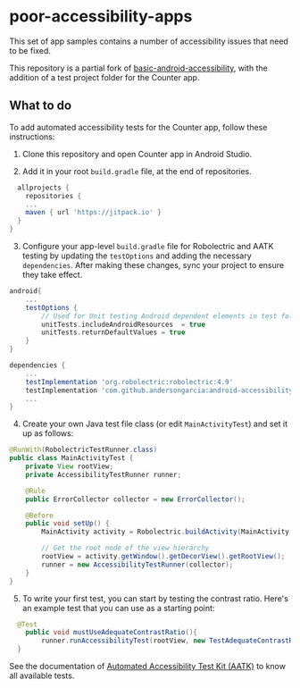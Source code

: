 # poor-accessibility-apps

This set of app samples contains a number of accessibility issues that need to be fixed.

This repository is a partial fork of [basic-android-accessibility](https://github.com/googlecodelabs/android-accessibility), with the addition of a test project folder for the Counter app.

## What to do

To add automated accessibility tests for the Counter app, follow these instructions:

1. Clone this repository and open Counter app in Android Studio.

2. Add it in your root `build.gradle` file, at the end of repositories.

```groovy
  allprojects {
    repositories {
    ...
    maven { url 'https://jitpack.io' }
  }
}
```

3. Configure your app-level `build.gradle` file for Robolectric and AATK testing by updating the `testOptions` and adding the necessary `dependencies`. After making these changes, sync your project to ensure they take effect.

```groovy
android{
    ...
    testOptions {
        // Used for Unit testing Android dependent elements in test folder
        unitTests.includeAndroidResources  = true
        unitTests.returnDefaultValues = true
    }
}

dependencies {
    ...
    testImplementation 'org.robolectric:robolectric:4.9'
    testImplementation 'com.github.andersongarcia:android-accessibility-test-kit:v1.0.0'
    ...
}
```

4. Create your own Java test file class (or edit `MainActivityTest`) and set it up as follows:

```java
@RunWith(RobolectricTestRunner.class)
public class MainActivityTest {
    private View rootView;
    private AccessibilityTestRunner runner;

    @Rule
    public ErrorCollector collector = new ErrorCollector();

    @Before
    public void setUp() {
        MainActivity activity = Robolectric.buildActivity(MainActivity.class).create().get();

        // Get the root node of the view hierarchy
        rootView = activity.getWindow().getDecorView().getRootView();
        runner = new AccessibilityTestRunner(collector);
    }
}
```

5. To write your first test, you can start by testing the contrast ratio. Here's an example test that you can use as a starting point:

```java
  @Test
    public void mustUseAdequateContrastRatio(){
        runner.runAccessibilityTest(rootView, new TestAdequateContrastRatio());
  }
```

See the documentation of [Automated Accessibility Test Kit (AATK)](https://github.com/andersongarcia/android-accessibility-test-kit) to know all available tests.
